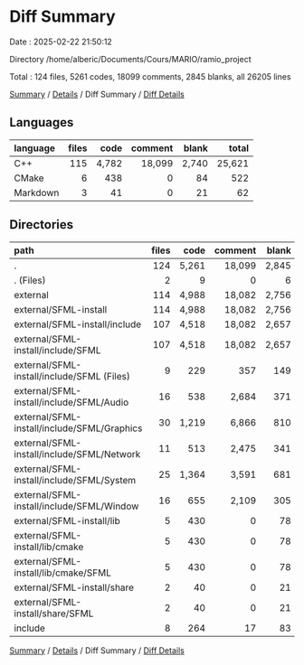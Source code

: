 # Diff Summary

Date : 2025-02-22 21:50:12

Directory /home/alberic/Documents/Cours/MARIO/ramio_project

Total : 124 files,  5261 codes, 18099 comments, 2845 blanks, all 26205 lines

[Summary](results.md) / [Details](details.md) / Diff Summary / [Diff Details](diff-details.md)

## Languages
| language | files | code | comment | blank | total |
| :--- | ---: | ---: | ---: | ---: | ---: |
| C++ | 115 | 4,782 | 18,099 | 2,740 | 25,621 |
| CMake | 6 | 438 | 0 | 84 | 522 |
| Markdown | 3 | 41 | 0 | 21 | 62 |

## Directories
| path | files | code | comment | blank | total |
| :--- | ---: | ---: | ---: | ---: | ---: |
| . | 124 | 5,261 | 18,099 | 2,845 | 26,205 |
| . (Files) | 2 | 9 | 0 | 6 | 15 |
| external | 114 | 4,988 | 18,082 | 2,756 | 25,826 |
| external/SFML-install | 114 | 4,988 | 18,082 | 2,756 | 25,826 |
| external/SFML-install/include | 107 | 4,518 | 18,082 | 2,657 | 25,257 |
| external/SFML-install/include/SFML | 107 | 4,518 | 18,082 | 2,657 | 25,257 |
| external/SFML-install/include/SFML (Files) | 9 | 229 | 357 | 149 | 735 |
| external/SFML-install/include/SFML/Audio | 16 | 538 | 2,684 | 371 | 3,593 |
| external/SFML-install/include/SFML/Graphics | 30 | 1,219 | 6,866 | 810 | 8,895 |
| external/SFML-install/include/SFML/Network | 11 | 513 | 2,475 | 341 | 3,329 |
| external/SFML-install/include/SFML/System | 25 | 1,364 | 3,591 | 681 | 5,636 |
| external/SFML-install/include/SFML/Window | 16 | 655 | 2,109 | 305 | 3,069 |
| external/SFML-install/lib | 5 | 430 | 0 | 78 | 508 |
| external/SFML-install/lib/cmake | 5 | 430 | 0 | 78 | 508 |
| external/SFML-install/lib/cmake/SFML | 5 | 430 | 0 | 78 | 508 |
| external/SFML-install/share | 2 | 40 | 0 | 21 | 61 |
| external/SFML-install/share/SFML | 2 | 40 | 0 | 21 | 61 |
| include | 8 | 264 | 17 | 83 | 364 |

[Summary](results.md) / [Details](details.md) / Diff Summary / [Diff Details](diff-details.md)